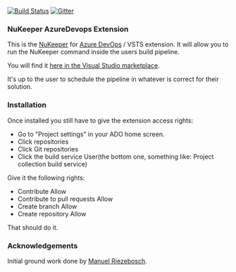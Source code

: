 
[![Build Status](https://travis-ci.org/NuKeeperDotNet/NuKeeper.svg?branch=master)](https://travis-ci.org/NuKeeperDotNet/NuKeeper/)
[![Gitter](https://img.shields.io/gitter/room/NuKeeperDotNet/Lobby.js.svg?maxAge=2592000)](https://gitter.im/NuKeeperDotNet/Lobby)

### NuKeeper AzureDevops Extension

This is the [NuKeeper](https://github.com/NuKeeperDotNet/NuKeeper) for [Azure DevOps](https://azure.microsoft.com/en-gb/services/devops/) / VSTS extension. It will allow you to run the NuKeeper command inside the users build pipeline.

You will find it [here in the Visual Studio marketplace](https://marketplace.visualstudio.com/items?itemName=nukeeper.nukeeper).

It's up to the user to schedule the pipeline in whatever is correct for their solution.


### Installation

Once installed you still have to give the extension access rights:

- Go to "Project settings" in your ADO home screen.
- Click repositories
- Click Git repositories
- Click the build service User(the bottom one, something like: Project collection build service)

Give it the following rights:
- Contribute	Allow
- Contribute to pull requests	Allow
- Create branch	Allow
- Create repository Allow

That should do it.

### Acknowledgements

Initial ground work done by [Manuel Riezebosch](https://github.com/riezebosch).

